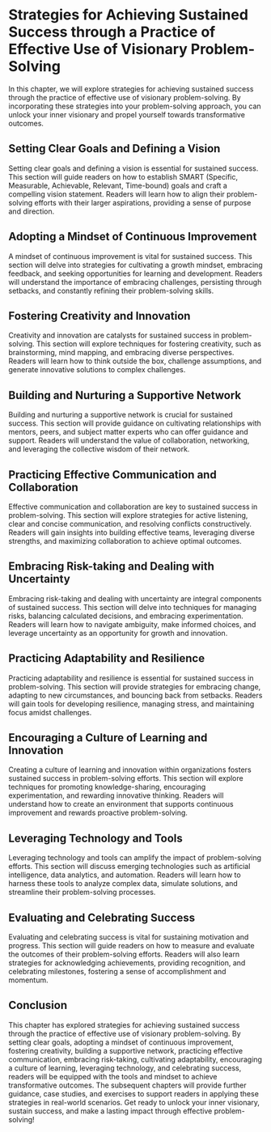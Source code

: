 Strategies for Achieving Sustained Success through a Practice of Effective Use of Visionary Problem-Solving
====================================================================================================================

In this chapter, we will explore strategies for achieving sustained success through the practice of effective use of visionary problem-solving. By incorporating these strategies into your problem-solving approach, you can unlock your inner visionary and propel yourself towards transformative outcomes.

Setting Clear Goals and Defining a Vision
-----------------------------------------

Setting clear goals and defining a vision is essential for sustained success. This section will guide readers on how to establish SMART (Specific, Measurable, Achievable, Relevant, Time-bound) goals and craft a compelling vision statement. Readers will learn how to align their problem-solving efforts with their larger aspirations, providing a sense of purpose and direction.

Adopting a Mindset of Continuous Improvement
--------------------------------------------

A mindset of continuous improvement is vital for sustained success. This section will delve into strategies for cultivating a growth mindset, embracing feedback, and seeking opportunities for learning and development. Readers will understand the importance of embracing challenges, persisting through setbacks, and constantly refining their problem-solving skills.

Fostering Creativity and Innovation
-----------------------------------

Creativity and innovation are catalysts for sustained success in problem-solving. This section will explore techniques for fostering creativity, such as brainstorming, mind mapping, and embracing diverse perspectives. Readers will learn how to think outside the box, challenge assumptions, and generate innovative solutions to complex challenges.

Building and Nurturing a Supportive Network
-------------------------------------------

Building and nurturing a supportive network is crucial for sustained success. This section will provide guidance on cultivating relationships with mentors, peers, and subject matter experts who can offer guidance and support. Readers will understand the value of collaboration, networking, and leveraging the collective wisdom of their network.

Practicing Effective Communication and Collaboration
----------------------------------------------------

Effective communication and collaboration are key to sustained success in problem-solving. This section will explore strategies for active listening, clear and concise communication, and resolving conflicts constructively. Readers will gain insights into building effective teams, leveraging diverse strengths, and maximizing collaboration to achieve optimal outcomes.

Embracing Risk-taking and Dealing with Uncertainty
--------------------------------------------------

Embracing risk-taking and dealing with uncertainty are integral components of sustained success. This section will delve into techniques for managing risks, balancing calculated decisions, and embracing experimentation. Readers will learn how to navigate ambiguity, make informed choices, and leverage uncertainty as an opportunity for growth and innovation.

Practicing Adaptability and Resilience
--------------------------------------

Practicing adaptability and resilience is essential for sustained success in problem-solving. This section will provide strategies for embracing change, adapting to new circumstances, and bouncing back from setbacks. Readers will gain tools for developing resilience, managing stress, and maintaining focus amidst challenges.

Encouraging a Culture of Learning and Innovation
------------------------------------------------

Creating a culture of learning and innovation within organizations fosters sustained success in problem-solving efforts. This section will explore techniques for promoting knowledge-sharing, encouraging experimentation, and rewarding innovative thinking. Readers will understand how to create an environment that supports continuous improvement and rewards proactive problem-solving.

Leveraging Technology and Tools
-------------------------------

Leveraging technology and tools can amplify the impact of problem-solving efforts. This section will discuss emerging technologies such as artificial intelligence, data analytics, and automation. Readers will learn how to harness these tools to analyze complex data, simulate solutions, and streamline their problem-solving processes.

Evaluating and Celebrating Success
----------------------------------

Evaluating and celebrating success is vital for sustaining motivation and progress. This section will guide readers on how to measure and evaluate the outcomes of their problem-solving efforts. Readers will also learn strategies for acknowledging achievements, providing recognition, and celebrating milestones, fostering a sense of accomplishment and momentum.

Conclusion
----------

This chapter has explored strategies for achieving sustained success through the practice of effective use of visionary problem-solving. By setting clear goals, adopting a mindset of continuous improvement, fostering creativity, building a supportive network, practicing effective communication, embracing risk-taking, cultivating adaptability, encouraging a culture of learning, leveraging technology, and celebrating success, readers will be equipped with the tools and mindset to achieve transformative outcomes. The subsequent chapters will provide further guidance, case studies, and exercises to support readers in applying these strategies in real-world scenarios. Get ready to unlock your inner visionary, sustain success, and make a lasting impact through effective problem-solving!
